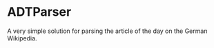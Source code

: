 ADTParser
=========

A very simple solution for parsing the article of the day on the German Wikipedia.